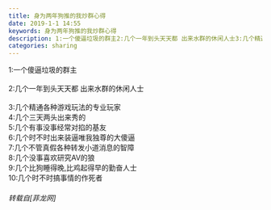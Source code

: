 ```yaml
---
title: 身为两年狗推的我炒群心得
date: 2019-1-1 14:55
keywords: 身为两年狗推的我炒群心得
description: 1:一个傻逼垃圾的群主2:几个一年到头天天都 出来水群的休闲人士3:几个精通各种游戏玩法的专业玩家4:几个三天两头出来秀的5:几个有事没事经常对掐的基友6:几个时不时出来装逼唯我独尊的大傻逼7:几个不管真假各种转发小道消息的智障8:几个没事喜欢研究AV的狼9:几个比狗睡得晚,比鸡起得早的勤奋人士10:几个时不时搞事情的作死者
categories: sharing
---
```

<td class="t_f" id="postmessage_2599391">

1:一个傻逼垃圾的群主<br/>
<br/>
2:几个一年到头天天都 出来水群的休闲人士<br/>
<br/>
3:几个精通各种游戏玩法的专业玩家<br/>
4:几个三天两头出来秀的<br/>
5:几个有事没事经常对掐的基友<br/>
6:几个时不时出来装逼唯我独尊的大傻逼<br/>
7:几个不管真假各种转发小道消息的智障<br/>
8:几个没事喜欢研究AV的狼<br/>
9:几个比狗睡得晚,比鸡起得早的勤奋人士<br/>
10:几个时不时搞事情的作死者</td>
###### 转载自[菲龙网]